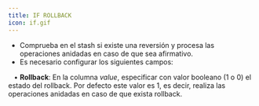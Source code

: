 ```yaml
---
title: IF ROLLBACK
icon: if.gif
---
```

* Comprueba en el stash si existe una reversión y procesa las operaciones anidadas en caso de que sea afirmativo.
* Es necesario configurar los siguientes campos: <br />

&nbsp; &nbsp;• **Rollback**: En la columna *value*, especificar con valor booleano (1 o 0) el estado del rollback. Por defecto este valor es 1, es decir, realiza las operaciones anidadas en caso de que exista rollback.

